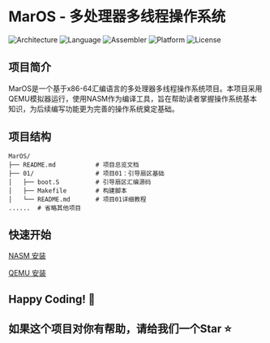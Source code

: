 # MarOS - 多处理器多线程操作系统

![Architecture](https://img.shields.io/badge/Architecture-x86--64-blue.svg)
![Language](https://img.shields.io/badge/Language-Assembly-orange.svg)
![Assembler](https://img.shields.io/badge/Assembler-NASM-green.svg)
![Platform](https://img.shields.io/badge/Platform-QEMU-red.svg)
![License](https://img.shields.io/badge/License-MIT-yellow.svg)

## 项目简介

MarOS是一个基于x86-64汇编语言的多处理器多线程操作系统项目。本项目采用QEMU模拟器运行，使用NASM作为编译工具，旨在帮助读者掌握操作系统基本知识，为后续编写功能更为完善的操作系统奠定基础。

## 项目结构

```text
MarOS/
├── README.md           # 项目总览文档
├── 01/                 # 项目01：引导扇区基础
│   ├── boot.S          # 引导扇区汇编源码
│   ├── Makefile        # 构建脚本
│   └── README.md       # 项目01详细教程
......  # 省略其他项目
```

## 快速开始

[NASM 安装](https://www.nasm.us)

[QEMU 安装](https://www.qemu.org)

## Happy Coding! 🚀

## 如果这个项目对你有帮助，请给我们一个Star ⭐
